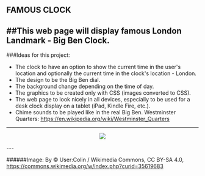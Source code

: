 FAMOUS CLOCK
---

##This web page will display famous London Landmark - Big Ben Clock. 
---

###Ideas for this project:
* The clock to have an option to show the current time in the user's location and optionally the current time in the clock's location - London.
* The design to be the Big Ben dial.
* The background change depending on the time of day.
* The graphics to be created only with CSS (images converted to CSS).
* The web page to look nicely in all devices, especially to be used for a desk clock display on a tablet (iPad, Kindle Fire, etc.).
* Chime sounds to be played like in the real Big Ben. Westminster Quarters: https://en.wikipedia.org/wiki/Westminster_Quarters

---
<p align="center">
<img src="https://cloud.githubusercontent.com/assets/14163823/20949043/31c56568-bc0f-11e6-88c4-e1ef3846788f.jpg"/>
</p>
---

######Image: By © User:Colin / Wikimedia Commons, CC BY-SA 4.0, https://commons.wikimedia.org/w/index.php?curid=35619683

